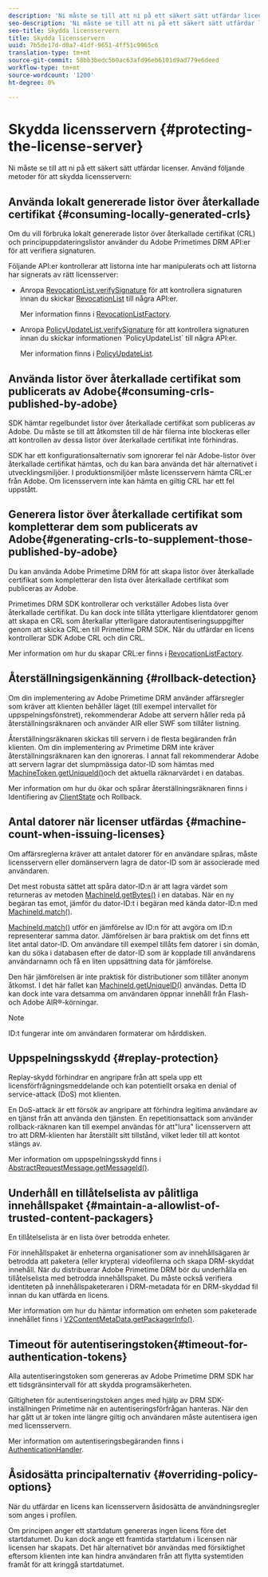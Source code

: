 ```yaml
---
description: 'Ni måste se till att ni på ett säkert sätt utfärdar licenser. Tänk på följande när det gäller att skydda licensservern '
seo-description: 'Ni måste se till att ni på ett säkert sätt utfärdar licenser. Tänk på följande när det gäller att skydda licensservern '
seo-title: Skydda licensservern
title: Skydda licensservern
uuid: 7b5de17d-d0a7-41df-9651-4ff51c9965c6
translation-type: tm+mt
source-git-commit: 58bb3bedc5b0ac63afd96eb6101d9ad779e6deed
workflow-type: tm+mt
source-wordcount: '1200'
ht-degree: 0%

---
```



# Skydda licensservern {#protecting-the-license-server}

Ni måste se till att ni på ett säkert sätt utfärdar licenser. Använd följande metoder för att skydda licensservern:

## Använda lokalt genererade listor över återkallade certifikat {#consuming-locally-generated-crls}

Om du vill förbruka lokalt genererade listor över återkallade certifikat (CRL) och principuppdateringslistor använder du Adobe Primetimes DRM API:er för att verifiera signaturen.

Följande API:er kontrollerar att listorna inte har manipulerats och att listorna har signerats av rätt licensserver:

* Anropa [RevocationList.verifySignature](https://help.adobe.com/en_US/primetime/api/drm-apis/server/javadocs-flashaccess-pro/com/adobe/flashaccess/sdk/revocation/RevocationList.html#verifySignature(java.security.cert.X509Certificate)) för att kontrollera signaturen innan du skickar [RevocationList](https://help.adobe.com/en_US/primetime/api/drm-apis/server/javadocs-flashaccess-pro/com/adobe/flashaccess/sdk/revocation/RevocationList.html) till några API:er.

   Mer information finns i [RevocationListFactory](https://help.adobe.com/en_US/primetime/api/drm-apis/server/javadocs-flashaccess-pro/com/adobe/flashaccess/sdk/revocation/RevocationListFactory.html).

* Anropa [PolicyUpdateList.verifySignature](https://help.adobe.com/en_US/primetime/api/drm-apis/server/javadocs-flashaccess-pro/com/adobe/flashaccess/sdk/policyupdate/PolicyUpdateList.html#verifySignature(java.security.cert.X509Certificate)) för att kontrollera signaturen innan du skickar informationen `PolicyUpdateList` till några API:er.

   Mer information finns i [PolicyUpdateList](https://help.adobe.com/en_US/primetime/api/drm-apis/server/javadocs-flashaccess-pro/com/adobe/flashaccess/sdk/policyupdate/PolicyUpdateList.html).

## Använda listor över återkallade certifikat som publicerats av Adobe{#consuming-crls-published-by-adobe}

SDK hämtar regelbundet listor över återkallade certifikat som publiceras av Adobe. Du måste se till att åtkomsten till de här filerna inte blockeras eller att kontrollen av dessa listor över återkallade certifikat inte förhindras.

SDK har ett konfigurationsalternativ som ignorerar fel när Adobe-listor över återkallade certifikat hämtas, och du kan bara använda det här alternativet i utvecklingsmiljöer. I produktionsmiljöer måste licensservern hämta CRL:er från Adobe. Om licensservern inte kan hämta en giltig CRL har ett fel uppstått.

## Generera listor över återkallade certifikat som kompletterar dem som publicerats av Adobe{#generating-crls-to-supplement-those-published-by-adobe}

Du kan använda Adobe Primetime DRM för att skapa listor över återkallade certifikat som kompletterar den lista över återkallade certifikat som publiceras av Adobe.

Primetimes DRM SDK kontrollerar och verkställer Adobes lista över återkallade certifikat. Du kan dock inte tillåta ytterligare klientdatorer genom att skapa en CRL som återkallar ytterligare datorautentiseringsuppgifter genom att skicka CRL:en till Primetime DRM SDK. När du utfärdar en licens kontrollerar SDK Adobe CRL och din CRL.

Mer information om hur du skapar CRL:er finns i [RevocationListFactory](https://help.adobe.com/en_US/primetime/api/drm-apis/server/javadocs-flashaccess-pro/com/adobe/flashaccess/sdk/revocation/RevocationListFactory.html).

## Återställningsigenkänning {#rollback-detection}

Om din implementering av Adobe Primetime DRM använder affärsregler som kräver att klienten behåller läget (till exempel intervallet för uppspelningsfönstret), rekommenderar Adobe att servern håller reda på återställningsräknaren och använder AIR eller SWF som tillåter listning.

Återställningsräknaren skickas till servern i de flesta begäranden från klienten. Om din implementering av Primetime DRM inte kräver återställningsräknaren kan den ignoreras. I annat fall rekommenderar Adobe att servern lagrar det slumpmässiga dator-ID som hämtas med [MachineToken.getUniqueId()](https://help.adobe.com/en_US/primetime/api/drm-apis/server/javadocs-flashaccess-pro/com/adobe/flashaccess/sdk/cert/MachineId.html#getUniqueId())och det aktuella räknarvärdet i en databas.

Mer information om hur du ökar och spårar återställningsräknaren finns i Identifiering av [ClientState](https://help.adobe.com/en_US/primetime/api/drm-apis/server/javadocs-flashaccess-pro/com/adobe/flashaccess/sdk/protocol/ClientState.html) och Rollback.

## Antal datorer när licenser utfärdas {#machine-count-when-issuing-licenses}

Om affärsreglerna kräver att antalet datorer för en användare spåras, måste licensservern eller domänservern lagra de dator-ID som är associerade med användaren.

Det mest robusta sättet att spåra dator-ID:n är att lagra värdet som returneras av metoden [MachineId.getBytes()](https://help.adobe.com/en_US/primetime/api/drm-apis/server/javadocs-flashaccess-pro/com/adobe/flashaccess/sdk/cert/MachineId.html#getBytes()) i en databas. När en ny begäran tas emot, jämför du dator-ID:t i begäran med kända dator-ID:n med [MachineId.match()](https://help.adobe.com/en_US/primetime/api/drm-apis/server/javadocs-flashaccess-pro/com/adobe/flashaccess/sdk/cert/MachineId.html#matches(com.adobe.flashaccess.sdk.cert.MachineId)).

[MachineId.match()](https://help.adobe.com/en_US/primetime/api/drm-apis/server/javadocs-flashaccess-pro/com/adobe/flashaccess/sdk/cert/MachineId.html#matches(com.adobe.flashaccess.sdk.cert.MachineId)) utför en jämförelse av ID:n för att avgöra om ID:n representerar samma dator. Jämförelsen är bara praktisk om det finns ett litet antal dator-ID. Om användare till exempel tillåts fem datorer i sin domän, kan du söka i databasen efter de dator-ID som är kopplade till användarens användarnamn och få en liten uppsättning data för jämförelse.

Den här jämförelsen är inte praktisk för distributioner som tillåter anonym åtkomst. I det här fallet kan [MachineId.getUniqueID()](https://help.adobe.com/en_US/primetime/api/drm-apis/server/javadocs-flashaccess-pro/com/adobe/flashaccess/sdk/cert/MachineId.html#getUniqueId()) användas. Detta ID kan dock inte vara detsamma om användaren öppnar innehåll från Flash- och Adobe AIR®-körningar.

>[!NOTE]
>
>ID:t fungerar inte om användaren formaterar om hårddisken.

## Uppspelningsskydd {#replay-protection}

Replay-skydd förhindrar en angripare från att spela upp ett licensförfrågningsmeddelande och kan potentiellt orsaka en denial of service-attack (DoS) mot klienten.

En DoS-attack är ett försök av angripare att förhindra legitima användare av en tjänst från att använda den tjänsten. En repetitionsattack som använder rollback-räknaren kan till exempel användas för att&quot;lura&quot; licensservern att tro att DRM-klienten har återställt sitt tillstånd, vilket leder till att kontot stängs av.

Mer information om uppspelningsskydd finns i [ AbstractRequestMessage.getMessageId()](https://help.adobe.com/en_US/primetime/api/drm-apis/server/javadocs-flashaccess-pro/com/adobe/flashaccess/sdk/protocol/AbstractRequestMessage.html#getMessageId()).

## Underhåll en tillåtelselista av pålitliga innehållspaket {#maintain-a-allowlist-of-trusted-content-packagers}

En tillåtelselista är en lista över betrodda enheter.

För innehållspaket är enheterna organisationer som av innehållsägaren är betrodda att paketera (eller kryptera) videofilerna och skapa DRM-skyddat innehåll. När du distribuerar Adobe Primetime DRM bör du underhålla en tillåtelselista med betrodda innehållspaket. Du måste också verifiera identiteten på innehållspaketeraren i DRM-metadata för en DRM-skyddad fil innan du kan utfärda en licens.

Mer information om hur du hämtar information om enheten som paketerade innehållet finns i [V2ContentMetaData.getPackagerInfo()](https://help.adobe.com/en_US/primetime/api/drm-apis/server/javadocs-flashaccess-pro/com/adobe/flashaccess/sdk/media/drm/keys/v2/V2ContentMetaData.html#getPackagerInfo()).

## Timeout för autentiseringstoken{#timeout-for-authentication-tokens}

Alla autentiseringstoken som genereras av Adobe Primetime DRM SDK har ett tidsgränsintervall för att skydda programsäkerheten.

Giltigheten för autentiseringstoken anges med hjälp av DRM SDK-inställningen Primetime när en autentiseringsförfrågan hanteras. När den har gått ut är token inte längre giltig och användaren måste autentisera igen med licensservern.

Mer information om autentiseringsbegäranden finns i [AuthenticationHandler](https://help.adobe.com/en_US/primetime/api/drm-apis/server/javadocs-flashaccess-pro/com/adobe/flashaccess/sdk/protocol/authentication/AuthenticationHandler.html).

## Åsidosätta principalternativ {#overriding-policy-options}

När du utfärdar en licens kan licensservern åsidosätta de användningsregler som anges i profilen.

Om principen anger ett startdatum genereras ingen licens före det startdatumet. Du kan dock ange ett framtida startdatum i licensen när licensen har skapats. Det här alternativet bör användas med försiktighet eftersom klienten inte kan hindra användaren från att flytta systemtiden framåt för att kringgå startdatumet.